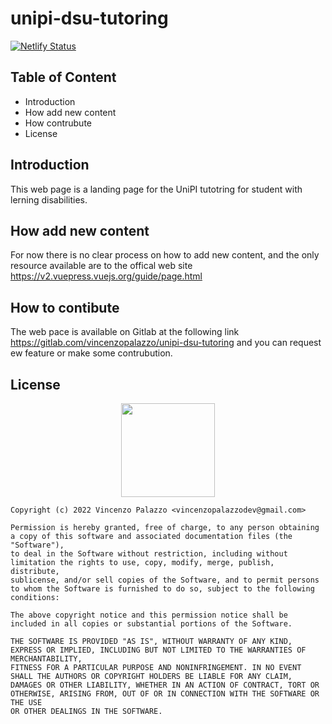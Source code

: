 # unipi-dsu-tutoring

[![Netlify Status](https://api.netlify.com/api/v1/badges/d6b39f8c-5aa1-4a8b-8487-05e55d49f7bf/deploy-status)](https://app.netlify.com/sites/tutoring-dsa/deploys)


## Table of Content

- Introduction
- How add new content
- How contrubute
- License

## Introduction

This web page is a landing page for the UniPI tutotring for student
with lerning disabilities.


## How add new content

For now there is no clear process on how to add new content, and the only
resource available are to the offical web site https://v2.vuepress.vuejs.org/guide/page.html

## How to contibute

The web pace is available on Gitlab at the following link https://gitlab.com/vincenzopalazzo/unipi-dsu-tutoring and you can request ew feature or make some contrubution.

## License

<div align="center">
  <img src="https://opensource.org/files/osi_keyhole_300X300_90ppi_0.png" width="150" height="150"/>
</div>

```
Copyright (c) 2022 Vincenzo Palazzo <vincenzopalazzodev@gmail.com>

Permission is hereby granted, free of charge, to any person obtaining a copy of this software and associated documentation files (the "Software"),
to deal in the Software without restriction, including without limitation the rights to use, copy, modify, merge, publish, distribute,
sublicense, and/or sell copies of the Software, and to permit persons to whom the Software is furnished to do so, subject to the following conditions:

The above copyright notice and this permission notice shall be included in all copies or substantial portions of the Software.

THE SOFTWARE IS PROVIDED "AS IS", WITHOUT WARRANTY OF ANY KIND, EXPRESS OR IMPLIED, INCLUDING BUT NOT LIMITED TO THE WARRANTIES OF MERCHANTABILITY,
FITNESS FOR A PARTICULAR PURPOSE AND NONINFRINGEMENT. IN NO EVENT SHALL THE AUTHORS OR COPYRIGHT HOLDERS BE LIABLE FOR ANY CLAIM,
DAMAGES OR OTHER LIABILITY, WHETHER IN AN ACTION OF CONTRACT, TORT OR OTHERWISE, ARISING FROM, OUT OF OR IN CONNECTION WITH THE SOFTWARE OR THE USE
OR OTHER DEALINGS IN THE SOFTWARE.
```